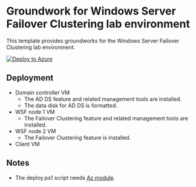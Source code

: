 # Groundwork for Windows Server Failover Clustering lab environment

This template provides groundworks for the Windows Server Failover Clustering lab environment.

[![Deploy to Azure](https://aka.ms/deploytoazurebutton)](https://portal.azure.com/#blade/Microsoft_Azure_CreateUIDef/CustomDeploymentBlade/uri/https%3A%2F%2Fraw.githubusercontent.com%2Ftksh164%2Fazure-demo-scripts-templates%2Fmaster%2Farm-templates%2Fgroundwork-wsfc%2Ftemplate.json)

## Deployment

- Domain controller VM
    - The AD DS feature and related management tools are installed.
    - The data disk for AD DS is formatted.
- WSF node 1 VM
    - The Failover Clustering feature and related management tools are installed.
- WSF node 2 VM
    - The Failover Clustering feature is installed.
- Client VM

## Notes

- The deploy.ps1 script needs [Az module](https://www.powershellgallery.com/packages/Az/).
